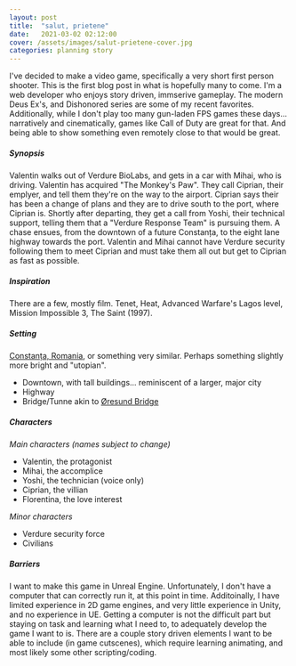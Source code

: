 ```yaml
---
layout: post
title:  "salut, prietene"
date:   2021-03-02 02:12:00
cover: /assets/images/salut-prietene-cover.jpg
categories: planning story
---
```


I've decided to make a video game, specifically a very short first person
shooter. This is the first blog post in what is hopefully many to come. I'm a
web developer who enjoys story driven, immserive gameplay. The modern Deus Ex's,
and Dishonored series are some of my recent favorites. Additionally, while I
don't play too many gun-laden FPS games these days... narratively and cinematically,
games like Call of Duty are great for that. And being able to show something even
remotely close to that would be great.

##### Synopsis

Valentin walks out of Verdure BioLabs, and gets in a car with Mihai, who is driving.
Valentin has acquired "The Monkey's Paw". They call Ciprian, their emplyer, and tell
them they're on the way to the airport. Ciprian says their has been a change of plans
and they are to drive south to the port, where Ciprian is. Shortly after departing, they get a call from Yoshi, their technical support, telling them that a "Verdure Response
Team" is pursuing them. A chase ensues, from the downtown of a future Constanța, to
the eight lane highway towards the port. Valentin and Mihai cannot have Verdure
security following them to meet Ciprian and must take them all out but get to
Ciprian as fast as possible.

##### Inspiration

There are a few, mostly film. Tenet, Heat, Advanced Warfare's Lagos level,
Mission Impossible 3, The Saint (1997).

##### Setting

[Constanța, Romania](https://en.wikipedia.org/wiki/Constan%C8%9Ba), or something
very similar. Perhaps something slightly more bright and "utopian".

- Downtown, with tall buildings... reminiscent of a larger, major city
- Highway
- Bridge/Tunne akin to [Øresund Bridge](https://en.wikipedia.org/wiki/%C3%98resund_Bridge)

##### Characters

_Main characters (names subject to change)_

- Valentin, the protagonist
- Mihai, the accomplice
- Yoshi, the technician (voice only)
- Ciprian, the villian
- Florentina, the love interest

_Minor characters_

- Verdure security force
- Civilians

##### Barriers

I want to make this game in Unreal Engine. Unfortunately, I don't have a computer
that can correctly run it, at this point in time. Additoinally, I have limited
experience in 2D game engines, and very little experience in Unity, and no experience
in UE. Getting a computer is not the difficult part but staying on task and
learning what I need to, to adequately develop the game I want to is. There are
a couple story driven elements I want to be able to include (in game cutscenes),
which require learning animating, and most likely some other scripting/coding.
